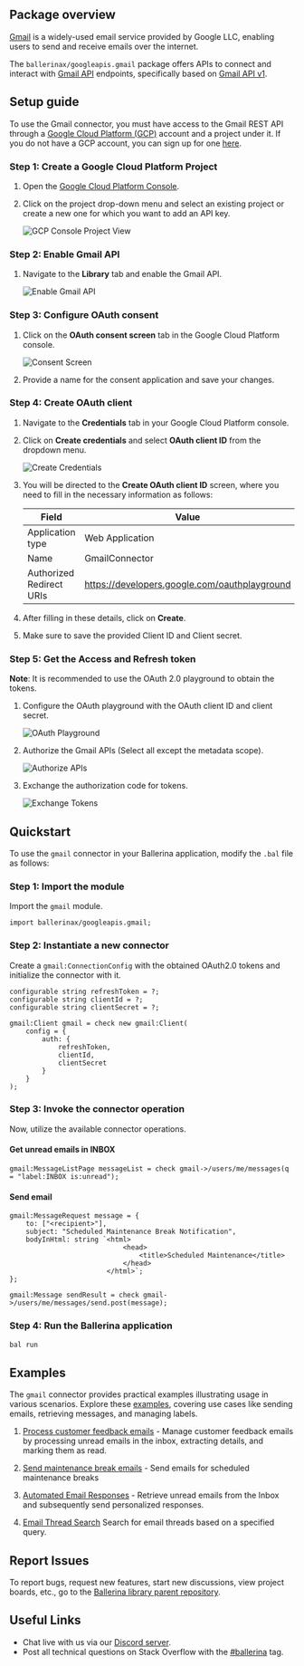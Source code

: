 ## Package overview

[Gmail](https://blog.google/products/gmail/) is a widely-used email service provided by Google LLC, enabling users to send and receive emails over the internet.

The `ballerinax/googleapis.gmail` package offers APIs to connect and interact with [Gmail API](https://developers.google.com/gmail/api/guides) endpoints, specifically based on [Gmail API v1](https://gmail.googleapis.com/$discovery/rest?version=v1).

## Setup guide

To use the Gmail connector, you must have access to the Gmail REST API through a [Google Cloud Platform (GCP)](https://console.cloud.google.com/) account and a project under it. If you do not have a GCP account, you can sign up for one [here](https://cloud.google.com/).

### Step 1: Create a Google Cloud Platform Project

1. Open the [Google Cloud Platform Console](https://console.cloud.google.com/).

2. Click on the project drop-down menu and select an existing project or create a new one for which you want to add an API key.

    ![GCP Console Project View](https://raw.githubusercontent.com/ballerina-platform/module-ballerinax-googleapis.gmail/master/docs/setup/resources/gcp-console-project-view.png)

### Step 2: Enable Gmail API

1. Navigate to the **Library** tab and enable the Gmail API.

    ![Enable Gmail API](https://raw.githubusercontent.com/ballerina-platform/module-ballerinax-googleapis.gmail/master/docs/setup/resources/enable-gmail-api.png)

### Step 3: Configure OAuth consent

1. Click on the **OAuth consent screen** tab in the Google Cloud Platform console.

    ![Consent Screen](https://raw.githubusercontent.com/ballerina-platform/module-ballerinax-googleapis.gmail/master/docs/setup/resources/consent-screen.png)

2. Provide a name for the consent application and save your changes.

### Step 4: Create OAuth client

1. Navigate to the **Credentials** tab in your Google Cloud Platform console.

2. Click on **Create credentials** and select **OAuth client ID** from the dropdown menu.

    ![Create Credentials](https://raw.githubusercontent.com/ballerina-platform/module-ballerinax-googleapis.gmail/master/docs/setup/resources/create-credentials.png)

3. You will be directed to the **Create OAuth client ID** screen, where you need to fill in the necessary information as follows:

    | Field                    | Value                |
    | ------------------------ | -------------------- |
    | Application type         | Web Application      |
    | Name                     | GmailConnector       |
    | Authorized Redirect URIs | https://developers.google.com/oauthplayground |

4. After filling in these details, click on **Create**.

5. Make sure to save the provided Client ID and Client secret.

### Step 5: Get the Access and Refresh token

**Note**: It is recommended to use the OAuth 2.0 playground to obtain the tokens.

1. Configure the OAuth playground with the OAuth client ID and client secret.

    ![OAuth Playground](https://raw.githubusercontent.com/ballerina-platform/module-ballerinax-googleapis.gmail/master/docs/setup/resources/oauth-playground.png)

2. Authorize the Gmail APIs (Select all except the metadata scope).

    ![Authorize APIs](https://raw.githubusercontent.com/ballerina-platform/module-ballerinax-googleapis.gmail/master/docs/setup/resources/authorize-apis.png)

3. Exchange the authorization code for tokens.

    ![Exchange Tokens](https://raw.githubusercontent.com/ballerina-platform/module-ballerinax-googleapis.gmail/master/docs/setup/resources/exchange-tokens.png)

## Quickstart

To use the `gmail` connector in your Ballerina application, modify the `.bal` file as follows:

### Step 1: Import the module

Import the `gmail` module.

```ballerina
import ballerinax/googleapis.gmail;
```

### Step 2: Instantiate a new connector

Create a `gmail:ConnectionConfig` with the obtained OAuth2.0 tokens and initialize the connector with it.

```ballerina
configurable string refreshToken = ?;
configurable string clientId = ?;
configurable string clientSecret = ?;

gmail:Client gmail = check new gmail:Client(
    config = {
        auth: {
            refreshToken,
            clientId,
            clientSecret
        }
    }
);
```

### Step 3: Invoke the connector operation

Now, utilize the available connector operations.

#### Get unread emails in INBOX

```ballerina
gmail:MessageListPage messageList = check gmail->/users/me/messages(q = "label:INBOX is:unread");
```

#### Send email

```ballerina
gmail:MessageRequest message = {
    to: ["<recipient>"],
    subject: "Scheduled Maintenance Break Notification",
    bodyInHtml: string `<html>
                            <head>
                                <title>Scheduled Maintenance</title>
                            </head>
                        </html>`;
};

gmail:Message sendResult = check gmail->/users/me/messages/send.post(message);
```

### Step 4: Run the Ballerina application

```bash
bal run
```

## Examples

The `gmail` connector provides practical examples illustrating usage in various scenarios. Explore these [examples](https://github.com/ballerina-platform/module-ballerinax-googleapis.gmail/tree/master/examples), covering use cases like sending emails, retrieving messages, and managing labels.

1. [Process customer feedback emails](https://github.com/ballerina-platform/module-ballerinax-googleapis.gmail/tree/master/examples/process-mails) - Manage customer feedback emails by processing unread emails in the inbox, extracting details, and marking them as read.

2. [Send maintenance break emails](https://github.com/ballerina-platform/module-ballerinax-googleapis.gmail/tree/master/examples/send-mails) - Send emails for scheduled maintenance breaks

3. [Automated Email Responses](https://github.com/ballerina-platform/module-ballerinax-googleapis.gmail/tree/master/examples/reply-mails) - Retrieve unread emails from the Inbox and subsequently send personalized responses.

4. [Email Thread Search](https://github.com/ballerina-platform/module-ballerinax-googleapis.gmail/tree/master/examples/search-threads)
    Search for email threads based on a specified query.

## Report Issues

To report bugs, request new features, start new discussions, view project boards, etc., go to the [Ballerina library parent repository](https://github.com/ballerina-platform/ballerina-library).

## Useful Links

- Chat live with us via our [Discord server](https://discord.gg/ballerinalang).
- Post all technical questions on Stack Overflow with the [#ballerina](https://stackoverflow.com/questions/tagged/ballerina) tag.
